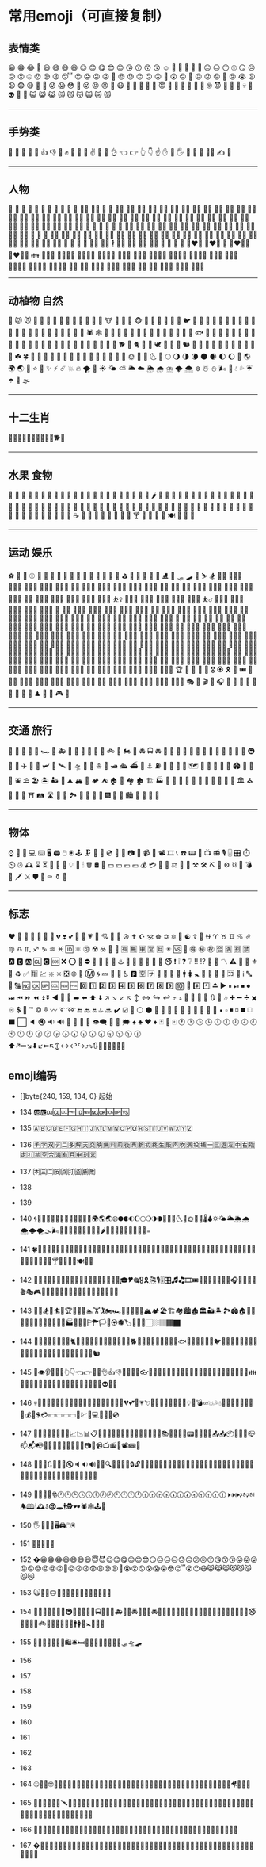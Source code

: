 # 常用emoji（可直接复制）

## 表情类
😀 😁 😂 🤣 😃 😄 😅 😆 😉 😊 😋 😎 😍 😘 😗 😙 😚 ☺️ 🙂 🤗 🤩 🤔 🤨 😐 😑 😶 🙄 😏 😣 😥 😮 🤐 😯 😪 😫 😴 😌 😛 😜 😝 🤤 😒 😓 😔 😕 🙃 🤑 😲 ☹️ 🙁 😖 😞 😟 😤 😢 😭 😦 😧 😨 😩 🤯 😬 😰 😱 😳 🤪 😵 😡 😠 🤬 😷 🤒 🤕 🤢 🤮 🤧 😇 🤠 🤡 🤥 🤫 🤭 🧐 🤓 😈 👿 👹 👺 💀 👻 👽 🤖 💩 😺 😸 😹 😻 😼 😽 🙀 😿 😾

---
## 手势类
🤲 👐 🙌 👏 🤝 👍 👎 👊 ✊ 🤛 🤜 🤞 ✌️ 🤟 🤘 👌 👈 👉 👆 👇 ☝️ ✋ 🤚 🖐 🖖 👋 🤙 💪🖕 ✍️ 🙏

---
## 人物
👶 👧 🧒 👦 👩 🧑 👨 👵 🧓 👴 👲 👳‍♀️ 👳‍♂️ 🧕 🧔 👱‍♂️ 👱‍♀️
👮‍♀️ 👮‍♂️ 👷‍♀️ 👷‍♂️ 💂‍♀️ 💂‍♂️ 🕵️‍♀️ 🕵️‍♂️ 👩‍⚕️ 👨‍⚕️ 👩‍🌾 👨‍🌾 👩‍🍳 👨‍🍳 👩‍🎓 👨‍🎓 👩‍🎤 👨‍🎤 👩‍🏫 👨‍🏫 👩‍🏭 👨‍🏭 👩‍💻 👨‍💻 👩‍💼 👨‍💼 👩‍🔧 👨‍🔧 👩‍🔬 👨‍🔬 👩‍🎨 👨‍🎨 👩‍🚒 👨‍🚒 👩‍✈️ 👨‍✈️ 👩‍🚀 👨‍🚀 👩‍⚖️ 👨‍⚖️ 👰 🤵 👸 🤴 🤶 🎅 🧙‍♀️ 🧙‍♂️ 🧝‍♀️ 🧝‍♂️ 🧛‍♀️ 🧛‍♂️ 🧟‍♀️ 🧟‍♂️ 🧞‍♀️ 🧞‍♂️ 🧜‍♀️ 🧜‍♂️ 🧚‍♀️ 🧚‍♂️ 👼 🤰 🤱 🙇‍♀️ 🙇‍♂️ 💁‍♀️ 💁‍♂️ 🙅‍♀️ 🙅‍♂️ 🙆‍♀️ 🙆‍♂️ 🙋‍♀️ 🙋‍♂️ 🤦‍♀️ 🤦‍♂️ 🤷‍♀️ 🤷‍♂️ 🙎‍♀️ 🙎‍♂️ 🙍‍♀️ 🙍‍♂️ 💇‍♀️ 💇‍♂️ 💆‍♀️ 💆‍♂️ 🧖‍♀️ 🧖‍♂️ 💅 🤳 💃 🕺 👯‍♀️ 👯‍♂️ 🕴 🚶‍♀️ 🚶‍♂️ 🏃‍♀️ 🏃‍♂️ 👫 👭 👬 💑 👩‍❤️‍👩 👨‍❤️‍👨 💏 👩‍❤️‍💋‍👩 👨‍❤️‍💋‍👨 👪 👨‍👩‍👧 👨‍👩‍👧‍👦 👨‍👩‍👦‍👦 👨‍👩‍👧‍👧 👩‍👩‍👦 👩‍👩‍👧 👩‍👩‍👧‍👦 👩‍👩‍👦‍👦 👩‍👩‍👧‍👧 👨‍👨‍👦 👨‍👨‍👧 👨‍👨‍👧‍👦 👨‍👨‍👦‍👦 👨‍👨‍👧‍👧 👩‍👦 👩‍👧 👩‍👧‍👦 👩‍👦‍👦 👩‍👧‍👧 👨‍👦 👨‍👧 👨‍👧‍👦 👨‍👦‍👦 👨‍👧‍👧

---
## 动植物 自然
🐶 🐱 🐭 🐹 🐰 🦊 🦝 🐻 🐼 🦘 🦡 🐨 🐯 🦁 🐮 🐷 🐽 🐸 🐵 🙈 🙉 🙊 🐒 🐔 🐧 🐦 🐤 🐣 🐥 🦆 🦢 🦅 🦉 🦚 🦜 🦇 🐺 🐗 🐴 🦄 🐝 🐛 🦋 🐌 🐚 🐞 🐜 🦗 🕷 🕸 🦂 🦟 🦠 🐢 🐍 🦎 🦖 🦕 🐙 🦑 🦐 🦀 🐡 🐠 🐟 🐬 🐳 🐋 🦈 🐊 🐅 🐆 🦓 🦍 🐘 🦏 🦛 🐪 🐫 🦙 🦒 🐃 🐂 🐄 🐎 🐖 🐏 🐑 🐐 🦌 🐕 🐩 🐈 🐓 🦃 🕊 🐇 🐁 🐀 🐿 🦔 🐾 🐉 🐲 🌵 🎄 🌲 🌳 🌴 🌱 🌿 ☘️ 🍀 🎍 🎋 🍃 🍂 🍁 🍄 🌾 💐 🌷 🌹 🥀 🌺 🌸 🌼 🌻 🌞 🌝 🌛 🌜 🌚 🌕 🌖 🌗 🌘 🌑 🌒 🌓 🌔 🌙 🌎 🌍 🌏 💫 ⭐️ 🌟 ✨ ⚡️ ☄️ 💥 🔥 🌪 🌈 ☀️ 🌤 ⛅️ 🌥 ☁️ 🌦 🌧 ⛈ 🌩 🌨 ❄️ ☃️ ⛄️ 🌬 💨 💧 💦 ☔️ ☂️ 🌊 🌫

---
## 十二生肖
🐁🐂🐅🐇🐉🐍🐎🐐🐒🐓🐕🐖

---
## 水果 食物
🍏 🍎 🍐 🍊 🍋 🍌 🍉 🍇 🍓 🍈 🍒 🍑 🍍 🥭 🥥 🥝 🍅 🍆 🥑 🥦 🥒 🥬 🌶 🌽 🥕 🥔 🍠 🥐 🍞 🥖 🥨 🥯 🧀 🥚 🍳 🥞 🥓 🥩 🍗 🍖 🌭 🍔 🍟 🍕 🥪 🥙 🌮 🌯 🥗 🥘 🥫 🍝 🍜 🍲 🍛 🍣 🍱 🥟 🍤 🍙 🍚 🍘 🍥 🥮 🥠 🍢 🍡 🍧 🍨 🍦 🥧 🍰 🎂 🍮 🍭 🍬 🍫 🍿 🧂 🍩 🍪 🌰 🥜 🍯 🥛 🍼 ☕️ 🍵 🥤 🍶 🍺 🍻 🥂 🍷 🥃 🍸 🍹 🍾 🥄 🍴 🍽 🥣 🥡 🥢

---
## 运动 娱乐
⚽️ 🏀 🏈 ⚾️ 🥎 🏐 🏉 🎾 🥏 🎱 🏓 🏸 🥅 🏒 🏑 🥍 🏏 ⛳️ 🏹 🎣 🥊 🥋 🎽 ⛸ 🥌 🛷 🛹 🎿 ⛷ 🏂 🏋️‍♀️ 🏋🏻‍♀️ 🏋🏼‍♀️ 🏋🏽‍♀️ 🏋🏾‍♀️ 🏋🏿‍♀️ 🏋️‍♂️ 🏋🏻‍♂️ 🏋🏼‍♂️ 🏋🏽‍♂️ 🏋🏾‍♂️ 🏋🏿‍♂️ 🤼‍♀️ 🤼‍♂️ 🤸‍♀️ 🤸🏻‍♀️ 🤸🏼‍♀️ 🤸🏽‍♀️ 🤸🏾‍♀️ 🤸🏿‍♀️ 🤸‍♂️ 🤸🏻‍♂️ 🤸🏼‍♂️ 🤸🏽‍♂️ 🤸🏾‍♂️ 🤸🏿‍♂️ ⛹️‍♀️ ⛹🏻‍♀️ ⛹🏼‍♀️ ⛹🏽‍♀️ ⛹🏾‍♀️ ⛹🏿‍♀️ ⛹️‍♂️ ⛹🏻‍♂️ ⛹🏼‍♂️ ⛹🏽‍♂️ ⛹🏾‍♂️ ⛹🏿‍♂️ 🤺 🤾‍♀️ 🤾🏻‍♀️ 🤾🏼‍♀️ 🤾🏾‍♀️ 🤾🏾‍♀️ 🤾🏿‍♀️ 🤾‍♂️ 🤾🏻‍♂️ 🤾🏼‍♂️ 🤾🏽‍♂️ 🤾🏾‍♂️ 🤾🏿‍♂️ 🏌️‍♀️ 🏌🏻‍♀️ 🏌🏼‍♀️ 🏌🏽‍♀️ 🏌🏾‍♀️ 🏌🏿‍♀️ 🏌️‍♂️ 🏌🏻‍♂️ 🏌🏼‍♂️ 🏌🏽‍♂️ 🏌🏾‍♂️ 🏌🏿‍♂️ 🏇 🏇🏻 🏇🏼 🏇🏽 🏇🏾 🏇🏿 🧘‍♀️ 🧘🏻‍♀️ 🧘🏼‍♀️ 🧘🏽‍♀️ 🧘🏾‍♀️ 🧘🏿‍♀️ 🧘‍♂️ 🧘🏻‍♂️ 🧘🏼‍♂️ 🧘🏽‍♂️ 🧘🏾‍♂️ 🧘🏿‍♂️ 🏄‍♀️ 🏄🏻‍♀️ 🏄🏼‍♀️ 🏄🏽‍♀️ 🏄🏾‍♀️ 🏄🏿‍♀️ 🏄‍♂️ 🏄🏻‍♂️ 🏄🏼‍♂️ 🏄🏽‍♂️ 🏄🏾‍♂️ 🏄🏿‍♂️ 🏊‍♀️ 🏊🏻‍♀️ 🏊🏼‍♀️ 🏊🏽‍♀️ 🏊🏾‍♀️ 🏊🏿‍♀️ 🏊‍♂️ 🏊🏻‍♂️ 🏊🏼‍♂️ 🏊🏽‍♂️ 🏊🏾‍♂️ 🏊🏿‍♂️ 🤽‍♀️ 🤽🏻‍♀️ 🤽🏼‍♀️ 🤽🏽‍♀️ 🤽🏾‍♀️ 🤽🏿‍♀️ 🤽‍♂️ 🤽🏻‍♂️ 🤽🏼‍♂️ 🤽🏽‍♂️ 🤽🏾‍♂️ 🤽🏿‍♂️ 🚣‍♀️ 🚣🏻‍♀️ 🚣🏼‍♀️ 🚣🏽‍♀️ 🚣🏾‍♀️ 🚣🏿‍♀️ 🚣‍♂️ 🚣🏻‍♂️ 🚣🏼‍♂️ 🚣🏽‍♂️ 🚣🏾‍♂️ 🚣🏿‍♂️ 🧗‍♀️ 🧗🏻‍♀️ 🧗🏼‍♀️ 🧗🏽‍♀️ 🧗🏾‍♀️ 🧗🏿‍♀️ 🧗‍♂️ 🧗🏻‍♂️ 🧗🏼‍♂️ 🧗🏽‍♂️ 🧗🏾‍♂️ 🧗🏿‍♂️ 🚵‍♀️ 🚵🏻‍♀️ 🚵🏼‍♀️ 🚵🏽‍♀️ 🚵🏾‍♀️ 🚵🏿‍♀️ 🚵‍♂️ 🚵🏻‍♂️ 🚵🏼‍♂️ 🚵🏽‍♂️ 🚵🏾‍♂️ 🚵🏿‍♂️ 🚴‍♀️ 🚴🏻‍♀️ 🚴🏼‍♀️ 🚴🏽‍♀️ 🚴🏾‍♀️ 🚴🏿‍♀️ 🚴‍♂️ 🚴🏻‍♂️ 🚴🏼‍♂️ 🚴🏽‍♂️ 🚴🏾‍♂️ 🚴🏿‍♂️ 🏆 🥇 🥈 🥉 🏅 🎖 🏵 🎗 🎫 🎟 🎪 🤹‍♀️ 🤹🏻‍♀️ 🤹🏼‍♀️ 🤹🏽‍♀️ 🤹🏾‍♀️ 🤹🏿‍♀️ 🤹‍♂️ 🤹🏻‍♂️ 🤹🏼‍♂️ 🤹🏽‍♂️ 🤹🏾‍♂️ 🤹🏿‍♂️ 🎭 🎨 🎬 🎤 🎧 🎼 🎹 🥁 🎷 🎺 🎸 🎻 🎲 🧩 ♟ 🎯 🎳 🎮 🎰

---
## 交通 旅行
🚗 🚕 🚙 🚌 🚎 🏎 🚓 🚑 🚒 🚐 🚚 🚛 🚜 🛴 🚲 🛵 🏍 🚨 🚔 🚍 🚘 🚖 🚡 🚠 🚟 🚃 🚋 🚞 🚝 🚄 🚅 🚈 🚂 🚆 🚇 🚊 🚉 ✈️ 🛫 🛬 🛩 💺 🛰 🚀 🛸 🚁 🛶 ⛵️ 🚤 🛥 🛳 ⛴ 🚢 ⚓️ ⛽️ 🚧 🚦 🚥 🚏 🗺 🗿 🗽 🗼 🏰 🏯 🏟 🎡 🎢 🎠 ⛲️ ⛱ 🏖 🏝 🏜 🌋 ⛰ 🏔 🗻 🏕 ⛺️ 🏠 🏡 🏘 🏚 🏗 🏭 🏢 🏬 🏣 🏤 🏥 🏦 🏨 🏪 🏫 🏩 💒 🏛 ⛪️ 🕌 🕍 🕋 ⛩ 🛤 🛣 🗾 🎑 🏞 🌅 🌄 🌠 🎇 🎆 🌇 🌆 🏙 🌃 🌌 🌉 🌁

---
## 物体
⌚️ 📱 📲 💻 ⌨️ 🖥 🖨 🖱 🖲 🕹 🗜 💽 💾 💿 📀 📼 📷 📸 📹 🎥 📽 🎞 📞 ☎️ 📟 📠 📺 📻 🎙 🎚 🎛 ⏱ ⏲ ⏰ 🕰 ⌛️ ⏳ 📡 🔋 🔌 💡 🔦 🕯 🗑 🛢 💸 💵 💴 💶 💷 💰 💳 🧾 💎 ⚖️ 🔧 🔨 ⚒ 🛠 ⛏ 🔩 ⚙️ ⛓ 🔫 💣 🔪 🗡 ⚔️ 🛡 🚬 ⚰️ ⚱️ 🏺

---
## 标志
❤️ 🧡 💛 💚 💙 💜 🖤 💔 ❣️ 💕 💞 💓 💗 💖 💘 💝 💟 ☮️ ✝️ ☪️ 🕉 ☸️ ✡️ 🔯 🕎 ☯️ ☦️ 🛐 ⛎ ♈️ ♉️ ♊️ ♋️ ♌️ ♍️ ♎️ ♏️ ♐️ ♑️ ♒️ ♓️ 🆔 ⚛️ 🉑 ☢️ ☣️ 📴 📳 🈶 🈚️ 🈸 🈺 🈷️ ✴️ 🆚 💮 🉐 ㊙️ ㊗️ 🈴 🈵 🈹 🈲 🅰️ 🅱️ 🆎 🆑 🅾️ 🆘 ❌ ⭕️ 🛑 ⛔️ 📛 🚫 💯 💢 ♨️ 🚷 🚯 🚳 🚱 🔞 📵 🚭 ❗️ ❕ ❓ ❔ ‼️ ⁉️ 🔅 🔆 〽️ ⚠️ 🚸 🔱 ⚜️ 🔰 ♻️ ✅ 🈯️ 💹 ❇️ ✳️ ❎ 🌐 💠 Ⓜ️ 🌀 💤 🏧 🚾 ♿️ 🅿️ 🈳 🈂️ 🛂 🛃 🛄 🛅 🚹 🚺 🚼 🚻 🚮 🎦 📶 🈁 🔣 ℹ️ 🔤 🔡 🔠 🆖 🆗 🆙 🆒 🆕 🆓 0️⃣ 1️⃣ 2️⃣ 3️⃣ 4️⃣ 5️⃣ 6️⃣ 7️⃣ 8️⃣ 9️⃣ 🔟 🔢 #️⃣ *️⃣ ⏏️ ▶️ ⏸ ⏯ ⏹ ⏺ ⏭ ⏮ ⏩ ⏪ ⏫ ⏬ ◀️ 🔼 🔽 ➡️ ⬅️ ⬆️ ⬇️ ↗️ ↘️ ↙️ ↖️ ↕️ ↔️ ↪️ ↩️ ⤴️ ⤵️ 🔀 🔁 🔂 🔄 🔃 🎵 🎶 ➕ ➖ ➗ ✖️ ♾ 💲 💱 ™️ ©️ ®️ 〰️ ➰ ➿ 🔚 🔙 🔛 🔝 🔜 ✔️ ☑️ 🔘 ⚪️ ⚫️ 🔴 🔵 🔺 🔻 🔸 🔹 🔶 🔷 🔳 🔲 ▪️ ▫️ ◾️ ◽️ ◼️ ◻️ ⬛️ ⬜️ 🔈 🔇 🔉 🔊 🔔 🔕 📣 📢 👁‍🗨 💬 💭 🗯 ♠️ ♣️ ♥️ ♦️ 🃏 🎴 🀄️ 🕐 🕑 🕒 🕓 🕔 🕕 🕖 🕗 🕘 🕙 🕚 🕛 🕜 🕝 🕞 🕟 🕠 🕡 🕢 🕣 🕤 🕥 🕦 🕧
⬆↗➡↘⬇↙⬅↖↕↔↩↪⤴⤵🔃🔄🔙🔚🔛🔜🔝

## emoji编码

- []byte{240, 159, 134, 0} 起始

- 134
🆎🆏🆐🆑🆒🆓🆔🆕🆖🆗🆘🆙🆚
- 135
🇦🇧🇨🇩🇪🇫🇬🇭🇮🇯🇰🇱🇲🇳🇴🇵🇶🇷🇸🇹🇺🇻🇼🇽🇾🇿
- 136
🈐🈑🈒🈓🈔🈕🈖🈗🈘🈙🈚🈛🈜🈝🈞🈟🈠🈡🈢🈣🈤🈥🈦🈧🈨🈩🈪🈫🈬🈭🈮🈯🈰🈱🈲🈳🈴🈵🈶🈷🈸🈹🈺
- 137
🉀🉁🉂🉃🉄🉅🉆🉇🉈
- 138
- 139
- 140
🌀🌁🌂🌃🌄🌅🌆🌇🌈🌉🌊🌋🌌🌍🌎🌏🌐🌑🌒🌓🌔🌕🌖🌗🌘🌙🌚🌛🌜🌝🌞🌟🌠🌡🌢🌣🌤🌥🌦🌧🌨🌩🌪🌫🌬🌭🌮🌯🌰🌱🌲🌳🌴🌵🌶🌷🌸🌹🌺🌻🌼🌽🌾🌿=
- 141
🍀🍁🍂🍃🍄🍅🍆🍇🍈🍉🍊🍋🍌🍍🍎🍏🍐🍑🍒🍓🍔🍕🍖🍗🍘🍙🍚🍛🍜🍝🍞🍟🍠🍡🍢🍣🍤🍥🍦🍧🍨🍩🍪🍫🍬🍭🍮🍯🍰🍱🍲🍳🍴🍵🍶🍷🍸🍹🍺🍻🍼🍽🍾🍿
- 142
🎀🎁🎂🎃🎄🎅🎆🎇🎈🎉🎊🎋🎌🎍🎎🎏🎐🎑🎒🎓🎔🎕🎖🎗🎘🎙🎚🎛🎜🎝🎞🎟🎠🎡🎢🎣🎤🎥🎦🎧🎨🎩🎪🎫🎬🎭🎮🎯🎰🎱🎲🎳🎴🎵🎶🎷🎸🎹🎺🎻🎼🎽🎾🎿
- 143
🏀🏁🏂🏃🏄🏅🏆🏇🏈🏉🏊🏋🏌🏍🏎🏏🏐🏑🏒🏓🏔🏕🏖🏗🏘🏙🏚🏛🏜🏝🏞🏟🏠🏡🏢🏣🏤🏥🏦🏧🏨🏩🏪🏫🏬🏭🏮🏯🏰🏱🏲🏳🏴🏵🏶🏷🏸🏹🏺🏻🏼🏽🏾🏿
- 144
🐀🐁🐂🐃🐄🐅🐆🐇🐈🐉🐊🐋🐌🐍🐎🐏🐐🐑🐒🐓🐔🐕🐖🐗🐘🐙🐚🐛🐜🐝🐞🐟🐠🐡🐢🐣🐤🐥🐦🐧🐨🐩🐪🐫🐬🐭🐮🐯🐰🐱🐲🐳🐴🐵🐶🐷🐸🐹🐺🐻🐼🐽🐾🐿
- 145
👀👁👂👃👄👅👆👇👈👉👊👋👌👍👎👏👐👑👒👓👔👕👖👗👘👙👚👛👜👝👞👟👠👡👢👣👤👥👦👧👨👩👪👫👬👭👮👯👰👱👲👳👴👵👶👷👸👹👺👻👼👽👾👿
- 146
💀💁💂💃💄💅💆💇💈💉💊💋💌💍💎💏💐💑💒💓💔💕💖💗💘💙💚💛💜💝💞💟💠💡💢💣💤💥💦💧💨💩💪💫💬💭💮💯💰💱💲💳💴💵💶💷💸💹💺💻💼💽💾💿
- 147
📀📁📂📃📄📅📆📇📈📉📊📋📌📍📎📏📐📑📒📓📔📕📖📗📘📙📚📛📜📝📞📟📠📡📢📣📤📥📦📧📨📩📪📫📬📭📮📯📰📱📲📳📴📵📶📷📸📹📺📻📼📽📾📿
- 148
🔀🔁🔂🔃🔄🔅🔆🔇🔈🔉🔊🔋🔌🔍🔎🔏🔐🔑🔒🔓🔔🔕🔖🔗🔘🔙🔚🔛🔜🔝🔞🔟🔠🔡🔢🔣🔤🔥🔦🔧🔨🔩🔪🔫🔬🔭🔮🔯🔰🔱🔲🔳🔴🔵🔶🔷🔸🔹🔺🔻🔼🔽
- 149
🕋🕌🕍🕎🕏🕐🕑🕒🕓🕔🕕🕖🕗🕘🕙🕚🕛🕜🕝🕞🕟🕠🕡🕢🕣🕤🕥🕦🕧🕨🕩🕪🕫🕬🕭🕮🕯🕰🕱🕲🕳🕴🕵🕶🕷🕸🕹🕺
- 150
🖐🖕🖖🖤🖥🖨🖱🖲
- 151
🗻🗼🗽🗾🗿
- 152
�😀😁😂😃😄😅😆😇😈😉😊😋😌😍😎😏😐😑😒😓😔😕😖😗😘😙😚😛😜😝😞😟😠😡😢😣😤😥😦😧😨😩😪😫😬😭😮😯😰😱😲😳😴😵😶😷😸😹😺😻😼😽😾😿
- 153
🙀🙁🙂🙃🙄🙅🙆🙇🙈🙉🙊🙋🙌🙍🙎🙏
- 154
🚀🚁🚂🚃🚄🚅🚆🚇🚈🚉🚊🚋🚌🚍🚎🚏🚐🚑🚒🚓🚔🚕🚖🚗🚘🚙🚚🚛🚜🚝🚞🚟🚠🚡🚢🚣🚤🚥🚦🚧🚨🚩🚪🚫🚬🚭🚮🚯🚰🚱🚲🚳🚴🚵🚶🚷🚸🚹🚺🚻🚼🚽🚾🚿
- 155
🛀🛁🛂🛃🛄🛅🛌🛍🛎🛏🛐🛑🛒🛫🛬🛴🛵🛶🛷🛸🛹
- 156
- 157
- 158
- 159
- 160
- 161
- 162
- 163
- 164
🤐🤑🤒🤓🤔🤕🤖🤗🤘🤙🤚🤛🤜🤝🤞🤟🤠🤡🤢🤣🤤🤥🤦🤧🤨🤩🤪🤫🤬🤭🤮🤯🤰🤱🤲🤳🤴🤵🤶🤷🤸🤹🤺🤻🤼🤽🤾
- 165
🥀🥁🥂🥃🥄🥅🥆🥇🥈🥉🥊🥋🥌🥍🥎🥏🥐🥑🥒🥓🥔🥕🥖🥗🥘🥙🥚🥛🥜🥝🥞🥟🥠🥡🥢🥣🥤🥥🥦🥧🥨🥩🥪🥫🥬🥭🥮🥯🥰🥱🥲🥳🥴🥵🥶🥷🥸🥹🥺🥻🥼🥽🥾🥿
- 166
🦀🦁🦂🦃🦄🦅🦆🦇🦈🦉🦊🦋🦌🦍🦎🦏🦐🦑🦒🦓🦔🦕🦖🦗🦘🦙🦚🦛🦜🦝🦞🦟🦠🦡🦢🦰🦱🦲🦳🦴🦵🦶🦷🦸🦹
- 167
�🧀🧁🧂🧐🧑🧒🧓🧔🧕🧖🧗🧘🧙🧚🧛🧜🧝🧞🧟🧠🧡🧢🧣🧤🧥🧦🧧🧨🧩🧪🧫🧬🧭🧮🧯🧰🧱🧲🧳🧴🧵🧶🧷🧸🧹🧺🧻🧼🧽🧾🧿